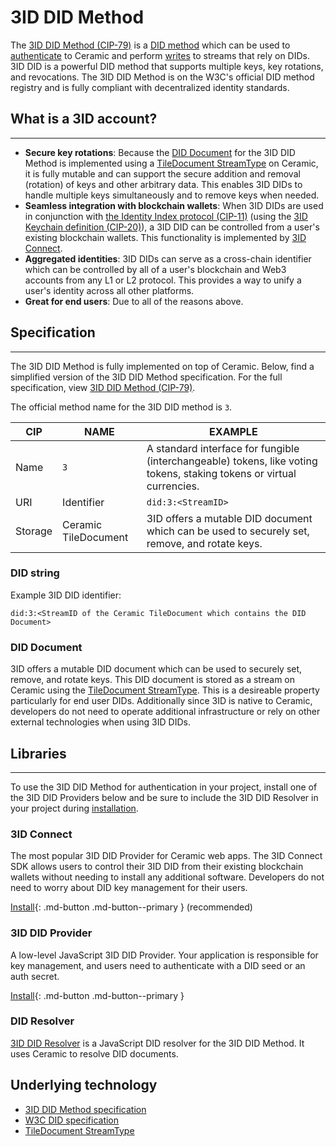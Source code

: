 # 3ID DID Method

The [3ID DID Method (CIP-79)](https://github.com/ceramicnetwork/CIP/blob/main/CIPs/CIP-79/CIP-79.md) is a [DID method](../../../learn/glossary.md#did-methods) which can be used to [authenticate](../../../build/javascript/authentication.md) to Ceramic and perform [writes](../../../build/javascript/writes.md) to streams that rely on DIDs. 3ID DID is a powerful DID method that supports multiple keys, key rotations, and revocations. The 3ID DID Method is on the W3C's official DID method registry and is fully compliant with decentralized identity standards.

## What is a 3ID account?

---

- **Secure key rotations**: Because the [DID Document](../../../learn/glossary.md#did-document) for the 3ID DID Method is implemented using a [TileDocument StreamType](../../../streamtypes/tile-document/overview.md) on Ceramic, it is fully mutable and can support the secure addition and removal (rotation) of keys and other arbitrary data. This enables 3ID DIDs to handle multiple keys simultaneously and to remove keys when needed.
- **Seamless integration with blockchain wallets**: When 3ID DIDs are used in conjunction with [the Identity Index protocol (CIP-11)](../application-protocols/cip11-identity-index.md) (using the [3ID Keychain definition (CIP-20)](https://github.com/ceramicnetwork/CIP/blob/main/CIPs/CIP-20/CIP-20.md)), a 3ID DID can be controlled from a user's existing blockchain wallets. This functionality is implemented by [3ID Connect](../../../reference/accounts/3id-did.md#3id-connect).
- **Aggregated identities**: 3ID DIDs can serve as a cross-chain identifier which can be controlled by all of a user's blockchain and Web3 accounts from any L1 or L2 protocol. This provides a way to unify a user's identity across all other platforms.
- **Great for end users**: Due to all of the reasons above.

## Specification

---

The 3ID DID Method is fully implemented on top of Ceramic. Below, find a simplified version of the 3ID DID Method specification. For the full specification, view [3ID DID Method (CIP-79)](https://github.com/ceramicnetwork/CIP/blob/main/CIPs/CIP-79/CIP-79.md).

The official method name for the 3ID DID method is `3`.

| CIP     | NAME                 | EXAMPLE                                                                                                               |
| ------- | -------------------- | --------------------------------------------------------------------------------------------------------------------- |
| Name    | `3`                  | A standard interface for fungible (interchangeable) tokens, like voting tokens, staking tokens or virtual currencies. |
| URI     | Identifier           | `did:3:<StreamID>`                                                                                                    |
| Storage | Ceramic TileDocument | 3ID offers a mutable DID document which can be used to securely set, remove, and rotate keys.                         |

### DID string

Example 3ID DID identifier:

```
did:3:<StreamID of the Ceramic TileDocument which contains the DID Document>
```

### DID Document

3ID offers a mutable DID document which can be used to securely set, remove, and rotate keys. This DID document is stored as a stream on Ceramic using the [TileDocument StreamType](../../../streamtypes/tile-document/overview.md). This is a desireable property particularly for end user DIDs. Additionally since 3ID is native to Ceramic, developers do not need to operate additional infrastructure or rely on other external technologies when using 3ID DIDs.

## Libraries

---

To use the 3ID DID Method for authentication in your project, install one of the 3ID DID Providers below and be sure to include the 3ID DID Resolver in your project during [installation](../../../build/javascript/installation.md).

### 3ID Connect

The most popular 3ID DID Provider for Ceramic web apps. The 3ID Connect SDK allows users to control their 3ID DID from their existing blockchain wallets without needing to install any additional software. Developers do not need to worry about DID key management for their users.

[Install](../../../reference/accounts/3id-did.md#3id-connect){: .md-button .md-button--primary } (recommended)

### 3ID DID Provider

A low-level JavaScript 3ID DID Provider. Your application is responsible for key management, and users need to authenticate with a DID seed or an auth secret.

[Install](../../../reference/accounts/3id-did.md#3id-did-provider){: .md-button .md-button--primary }

### DID Resolver

[3ID DID Resolver](../../../reference/accounts/3id-did.md#3id-did-resolver) is a JavaScript DID resolver for the 3ID DID Method. It uses Ceramic to resolve DID documents.

## **Underlying technology**

- [3ID DID Method specification](https://github.com/ceramicnetwork/CIP/blob/main/CIPs/CIP-79/CIP-79.md)
- [W3C DID specification](https://www.w3.org/TR/did-core/)
- [TileDocument StreamType](../../../streamtypes/tile-document/overview.md)

